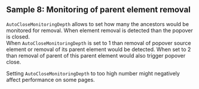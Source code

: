 ## Sample 8: Monitoring of parent element removal

`AutoCloseMonitoringDepth` allows to set how many the ancestors would be monitored for removal. When element removal is detected than the popover is closed.  
When `AutoCloseMonitoringDepth` is set to 1 than removal of popover source element or removal of its parent element would be detected. When set to 2 than removal of parent of this parent element would also trigger popover close.

Setting `AutoCloseMonitoringDepth` to too high number might negatively affect performance on some pages.